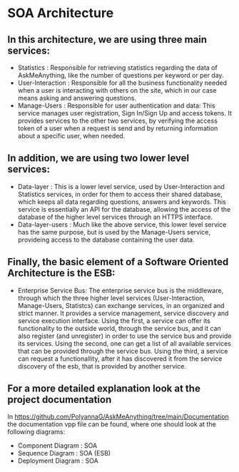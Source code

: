 # SOA Architecture

## In this architecture, we are using three main services:
 
* Statistics : Responsible for retrieving statistics regarding the data of AskMeAnything, like the number of questions per keyword or per day.
* User-Interaction : Responsible for all the business functionality needed when a user is interacting with others on the site, which in our case
means asking and answering questions.
* Manage-Users : Responsible for user authentication and data: This service  manages user registration, Sign In/Sign Up and access tokens.
It provides services to the other two services, by verifying the access token of a user when a request is send and by returning information 
about a specific user, when needed.

## In addition, we are using two lower level services: 

* Data-layer : This is a lower level service, used by User-Interaction and Statistics services, in order for them to access their shared database,
which keeps all data regarding questions, answers and keywords. This service is essentially an API for the database, allowing the access of
the database of the higher level services through an HTTPS interface.
* Data-layer-users : Much like the above service, this lower level service has the same purpose, but is used by the Manage-Users service, provideing
access to the database containing the user data. 

## Finally, the basic element of a Software Oriented Architecture is the ESB:

* Enterprise Service Bus: The enterprise service bus is the middleware, through which the three higher level services (User-Interaction,
Manage-Users, Statistcs) can exchange services, in an organized and strict manner. It provides a service management, service discovery and service
execution interface. Using the first, a service can offer its functionality to the outside world, through the service bus, and it can also register (and unregister) in order to use the service bus and provide its services. Using the second,
one can get a list of all available services that can be provided through the service bus. Using the third, a service can request a functionallity, after it has discovered it from the service discovery of the esb, that is provided by another service.

## For a more detailed explanation look at the project documentation
In https://github.com/PolyannaG/AskMeAnything/tree/main/Documentation the documentation vpp file can be found, where one should look at the following diagrams:
* Component Diagram : SOA
* Sequence Diagram : SOA (ESB)
* Deployment Diagram : SOA
